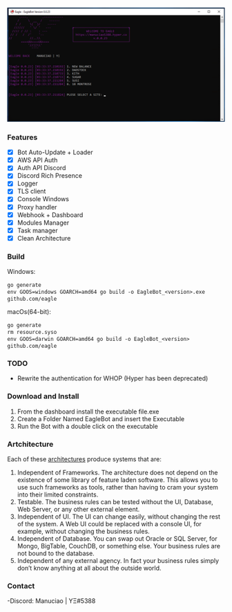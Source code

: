 <kbd> <img src="https://github.com/ManuCiao10/eagle/blob/master/handler/mods/git.png" /> </kbd>

### Features

- [x] Bot Auto-Update + Loader
- [x] AWS API Auth
- [x] Auth API Discord
- [x] Discord Rich Presence
- [x] Logger
- [x] TLS client
- [x] Console Windows
- [x] Proxy handler
- [x] Webhook + Dashboard
- [x] Modules Manager
- [x] Task manager
- [x] Clean Architecture

### Build
Windows:
```
go generate
env GOOS=windows GOARCH=amd64 go build -o EagleBot_<version>.exe github.com/eagle
```

macOs(64-bit):
```
go generate
rm resource.syso
env GOOS=darwin GOARCH=amd64 go build -o EagleBot_<version> github.com/eagle
```

### TODO
- Rewrite the authentication for WHOP (Hyper has been deprecated)

### Download and Install
1.  From the dashboard install the executable file.exe
2.  Create a Folder Named EagleBot and insert the Executable 
3.  Run the Bot with a double click on the executable

### Artchitecture
Each of these [architectures](https://blog.cleancoder.com/uncle-bob/2012/08/13/the-clean-architecture.html) produce systems that are:
1. Independent of Frameworks. The architecture does not depend on the existence of some library of feature laden software. This allows you to use such frameworks as tools, rather than having to cram your system into their limited constraints.
2. Testable. The business rules can be tested without the UI, Database, Web Server, or any other external element.
3. Independent of UI. The UI can change easily, without changing the rest of the system. A Web UI could be replaced with a console UI, for example, without changing the business rules.
4. Independent of Database. You can swap out Oracle or SQL Server, for Mongo, BigTable, CouchDB, or something else. Your business rules are not bound to the database.
5. Independent of any external agency. In fact your business rules simply don’t know anything at all about the outside world.

### Contact
-Discord: Manuciao | YΞ#5388
